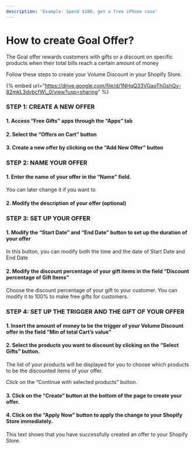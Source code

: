 ```yaml
---
description: 'Example: Spend $100, get a free iPhone case'
---
```


# How to create Goal Offer?

The Goal offer rewards customers with gifts or a discount on specific products when their total bills reach a certain amount of money 

Follow these steps to create your Volume Discount in your Shopify Store. 

{% embed url="https://drive.google.com/file/d/1NHqQ33VGaoThGshQy-82mkL3dvbcfW\_0/view?usp=sharing" %}



### STEP 1: CREATE A NEW OFFER

#### 1. Access “Free Gifts” apps through the “Apps” tab 

#### 2. Select the “Offers on Cart” button 

#### 3. Create a new offer by clicking on the “Add New Offer” button 

### STEP 2: NAME YOUR OFFER  

#### 1. Enter the name of your offer in the “Name” field. 

You can later change it if you want to 

#### 2. Modify the description of your offer \(optional\) 

### STEP 3: SET UP YOUR OFFER

#### 1. Modify the “Start Date” and “End Date” button to set up the duration of your offer 

In this button, you can modify both the time and the date of Start Date and End Date 

#### 2. Modify the discount percentage of your gift items in the field “Discount percentage of Gift Items” 

Choose the discount percentage of your gift to your customer. You can modify it to 100% to make free gifts for customers. 

### STEP 4: SET UP THE TRIGGER AND THE GIFT OF YOUR OFFER

#### 1. Insert the amount of money to be the trigger of your Volume Discount offer in the field “Min of total Cart’s value” 

#### 2. Select the products you want to discount by clicking on the “Select Gifts” button. 

The list of your products will be displayed for you to choose which products to be the discounted items of your offer. 

Click on the “Continue with selected products” button. 

#### 3. Click on the “Create” button at the bottom of the page to create your offer. 

#### 4. Click on the “Apply Now” button to apply the change to your Shopify Store immediately. 

This text shows that you have successfully created an offer to your Shopify Store. 



#### 

### 

#### 

#### 

#### 

#### 

### 

